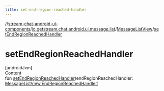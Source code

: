 ```yaml
---
title: set-end-region-reached-handler
---
```

//[stream-chat-android-ui-components](../../../index.md)/[io.getstream.chat.android.ui.message.list](../index.md)/[MessageListView](index.md)/[setEndRegionReachedHandler](setEndRegionReachedHandler.md)



# setEndRegionReachedHandler  
[androidJvm]  
Content  
fun [setEndRegionReachedHandler](setEndRegionReachedHandler.md)(endRegionReachedHandler: [MessageListView.EndRegionReachedHandler](EndRegionReachedHandler/index.md))  




